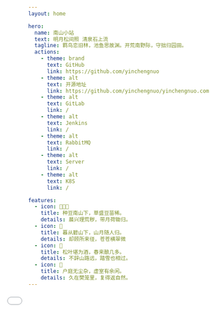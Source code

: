 ```yaml
---
layout: home

hero:
  name: 南山小站
  text: 明月松间照 清泉石上流
  tagline: 羁鸟恋旧林，池鱼思故渊。开荒南野际，守拙归园田。
  actions:
    - theme: brand
      text: GitHub
      link: https://github.com/yinchengnuo
    - theme: alt
      text: 开源地址
      link: https://github.com/yinchengnuo/yinchengnuo.com
    - theme: alt
      text: GitLab
      link: /
    - theme: alt
      text: Jenkins
      link: /
    - theme: alt
      text: RabbitMQ
      link: /
    - theme: alt
      text: Server
      link: /
    - theme: alt
      text: K8S
      link: /

features:
  - icon: 👩🏻‍🌾
    title: 种豆南山下，草盛豆苗稀。
    details: 晨兴理荒秽，带月荷锄归。
  - icon: 🌝
    title: 暮从碧山下，山月随人归。
    details: 却顾所来径，苍苍横翠微
  - icon: 🥃
    title: 松叶堪为酒，春来酿几多。
    details: 不辞山路远，踏雪也相过。
  - icon: 🎑
    title: 户庭无尘杂，虚室有余闲。
    details: 久在樊笼里，复得返自然。
---
```


<iframe src="pages/fly/index.html" frameborder="0" style="position: fixed; top: 0; left: 0; width: 100vw; height: 100vh; z-index: -1;" />
